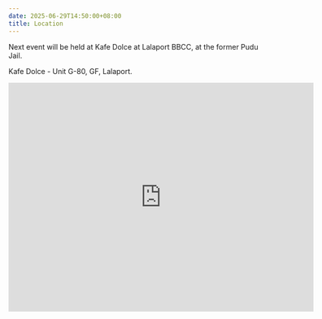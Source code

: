 ```yaml
---
date: 2025-06-29T14:50:00+08:00
title: Location
---
```


Next event will be held at Kafe Dolce at Lalaport BBCC, at the former Pudu Jail. 

Kafe Dolce - Unit G-80, GF, Lalaport. 

<iframe src="https://www.google.com/maps/embed?pb=!1m18!1m12!1m3!1d3968.5648855944964!2d101.70690162042419!3d3.1395031081531997!2m3!1f0!2f0!3f0!3m2!1i1024!2i768!4f13.1!3m3!1m2!1s0x31cc375fd5ad4677%3A0x5f5fa10f8e938aab!2sKafe%20Dolce!5e0!3m2!1sen!2smy!4v1752657272799!5m2!1sen!2smy" width="600" height="450" style="border:0;" allowfullscreen="" loading="lazy" referrerpolicy="no-referrer-when-downgrade"></iframe>
